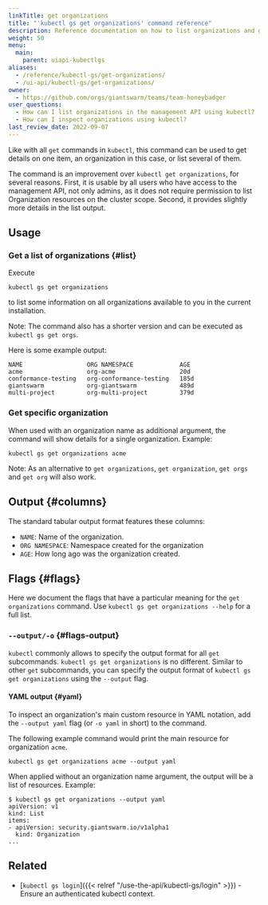 ```yaml
---
linkTitle: get organizations
title: "'kubectl gs get organizations' command reference"
description: Reference documentation on how to list organizations and get details for a single organization using 'kubectl gs'.
weight: 50
menu:
  main:
    parent: uiapi-kubectlgs
aliases:
  - /reference/kubectl-gs/get-organizations/
  - /ui-api/kubectl-gs/get-organizations/
owner:
  - https://github.com/orgs/giantswarm/teams/team-honeybadger
user_questions:
  - How can I list organizations in the management API using kubectl?
  - How can I inspect organizations using kubectl?
last_review_date: 2022-09-07
---
```


Like with all `get` commands in `kubectl`, this command can be used to get details on one item, an organization in this case, or list several of them.

The command is an improvement over `kubectl get organizations`, for several reasons. First, it is usable by all users who have access to the management API, not only admins, as it does not require permission to list Organization resources on the cluster scope. Second, it provides slightly more details in the list output.

## Usage

### Get a list of organizations {#list}

Execute

```nohighlight
kubectl gs get organizations
```

to list some information on all organizations available to you in the current installation.

Note: The command also has a shorter version and can be executed as `kubectl gs get orgs`.

Here is some example output:

```nohighlight
NAME                  ORG NAMESPACE             AGE
acme                  org-acme                  20d
conformance-testing   org-conformance-testing   185d
giantswarm            org-giantswarm            489d
multi-project         org-multi-project         379d
```

### Get specific organization

When used with an organization name as additional argument, the command will show details for a single organization. Example:

```nohighlight
kubectl gs get organizations acme
```

Note: As an alternative to `get organizations`, `get organization`, `get orgs` and `get org` will also work.

## Output {#columns}

The standard tabular output format features these columns:

- `NAME`: Name of the organization.
- `ORG NAMESPACE`: Namespace created for the organization
- `AGE`: How long ago was the organization created.

## Flags {#flags}

Here we document the flags that have a particular meaning for the `get organizations` command. Use `kubectl gs get organizations --help` for a full list.

### `--output/-o` {#flags-output}

`kubectl` commonly allows to specify the output format for all `get` subcommands. `kubectl gs get organizations` is no different.
Similar to other `get` subcommands, you can specify the output format of `kubectl gs get organizations` using the `--output` flag.

#### YAML output {#yaml}

To inspect an organization's main custom resource in YAML notation, add the `--output yaml` flag (or `-o yaml` in short) to the command.

The following example command would print the main resource for organization `acme`.

```nohighlight
kubectl gs get organizations acme --output yaml
```

When applied without an organization name argument, the output will be a list of resources. Example:

```nohighlight
$ kubectl gs get organizations --output yaml
apiVersion: v1
kind: List
items:
- apiVersion: security.giantswarm.io/v1alpha1
  kind: Organization
...
```

## Related

- [`kubectl gs login`]({{< relref "/use-the-api/kubectl-gs/login" >}}) - Ensure an authenticated kubectl context.
